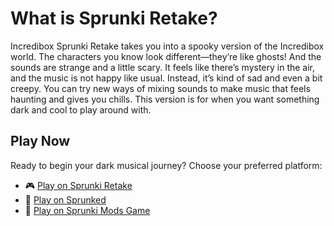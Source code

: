 # What is Sprunki Retake?
Incredibox Sprunki Retake takes you into a spooky version of the Incredibox world. The characters you know look different—they’re like ghosts! And the sounds are strange and a little scary. It feels like there’s mystery in the air, and the music is not happy like usual. Instead, it’s kind of sad and even a bit creepy. You can try new ways of mixing sounds to make music that feels haunting and gives you chills. This version is for when you want something dark and cool to play around with.

## Play Now
Ready to begin your dark musical journey? Choose your preferred platform:
- 🎮 [Play on Sprunki Retake](https://incrediboxsprunkiretake.online/)
- 🎵 [Play on Sprunked](https://sprunkedgame.online/)
- 🎹 [Play on Sprunki Mods Game](https://sprunkigame.online/)
